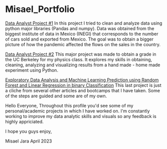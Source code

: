# Misael_Portfolio

[Data Analyst Project #1](https://github.com/misaelanton/Misael_Portfolio/blob/main/Annual%20Car%20Sales%20at%20Mexico%202021.ipynb)
In this project I tried to clean and analyze data using python major libraries (Pandas and numpy). Data was obtained from the biggest institute of data in Mexico (INEGI) that corresponds to the number of cars sold and exported from Mexico. The goal was to obtain a bigger picture of how the pandemic affected the flows on the sales in the country.  


[Data Analyst Project #2](https://github.com/misaelanton/Misael_Portfolio/blob/main/Helmholtz%20Analysis.ipynb)
This major project was made to obtain a grade in the UC Berkeley for my physics class. It explores my skills in obtaining, cleaning, analyzing and visualizing results from a hand made - home made experiment using Python. 

[Exploratory Data Analysis and Machine Learning Prediction using Random Forest and Linear Regression in binary Classification](https://github.com/misaelanton/Misael_Portfolio/blob/main/Bank%20Data%20Challenge-%20Misael%20Antonio%20Jara%20Gonzalez.ipynb)
This last project is just a cliche from several other articles and bootcamps that I have taken. Some of the steps are guided and some are of my own. 

Hello Everyone, 
Throughout this profile you'd see some of my personal/academic projects in which I have worked on. 
I'm constantly working to improve my data analytic skills and visuals so any feedback is highly appriciated. 

I hope you guys enjoy,

Misael Jara
April 2023
